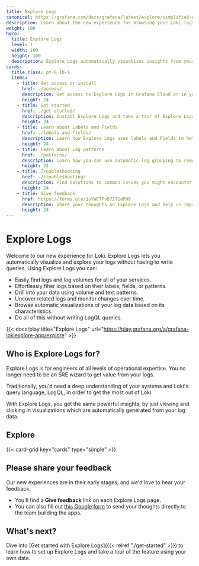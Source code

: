 ```yaml
---
title: Explore Logs
canonical: https://grafana.com/docs/grafana/latest/explore/simplified-exploration/logs/
description: Learn about the new experience for browsing your Loki logs without writing queries.
weight: 100
hero:
  title: Explore Logs
  level: 1
  width: 100
  height: 100
  description: Explore Logs automatically visualizes insights from your Loki logs.
cards:
  title_class: pt-0 lh-1
  items:
    - title: Get access or install
      href: ./access/
      description: Get access to Explore Logs in Grafana Cloud or in your own stack.
      height: 24
    - title: Get started
      href: ./get-started/
      description: Install Explore Logs and take a tour of Explore Logs using your own data.
      height: 24
    - title: Learn about Labels and Fields
      href: ./labels-and-fields/
      description: Learn how Explore Logs uses labels and Fields to help you explore your Loki logs.
      height: 24
    - title: Learn about Log patterns
      href: ./patterns/
      description: Learn how you can use automatic log grouping to remove noise and find hard to locate logs.
      height: 24
    - title: Troubleshooting
      href: ./troubleshooting/
      description: Find solutions to common issues you might encounter when using Explore Logs.
      height: 24
    - title: Give feedback
      href: https://forms.gle/1sYWCTPvD72T1dPH9
      description: Share your thoughts on Explore Logs and help us improve the experience.
      height: 24
---
```


# Explore Logs

Welcome to our new experience for Loki. Explore Logs lets you automatically visualize and explore your logs without having to write queries.
Using Explore Logs you can:

- Easily find logs and log volumes for all of your services.
- Effortlessly filter logs based on their labels, fields, or patterns.
- Drill into your data using volume and text patterns.
- Uncover related logs and monitor changes over time.
- Browse automatic visualizations of your log data based on its characteristics.
- Do all of this without writing LogQL queries.

{{< docs/play title="Explore Logs" url="https://play.grafana.org/a/grafana-lokiexplore-app/explore" >}}

## Who is Explore Logs for?

Explore Logs is for engineers of all levels of operational expertise. You no longer need to be an SRE wizard to get value from your logs.

Traditionally, you'd need a deep understanding of your systems and Loki's query language, LogQL, in order to get the most out of Loki.

With Explore Logs, you get the same powerful insights, by just viewing and clicking in visualizations which are automatically generated from your log data.

## Explore

{{< card-grid key="cards" type="simple" >}}

## Please share your feedback

Our new experiences are in their early stages, and we'd love to hear your feedback.

- You'll find a **Give feedback** link on each Explore Logs page.
- You can also fill out [this Google form](https://forms.gle/1sYWCTPvD72T1dPH9) to send your thoughts directly to the team building the apps.

## What's next?

Dive into [Get started with Explore Logs]({{< relref "./get-started" >}}) to learn how to set up Explore Logs and take a tour of the feature using your own data.
